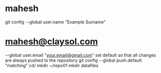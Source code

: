 mahesh
======
git config --global user.name "Example Surname"
# mahesh@claysol.com
--global user.email "your.email@gmail.com" 
 set default so that all changes are always pushed to the repository
git config --global push.default "matching"
cd/
mkdir ~/repo01
mkdir datafiles 










